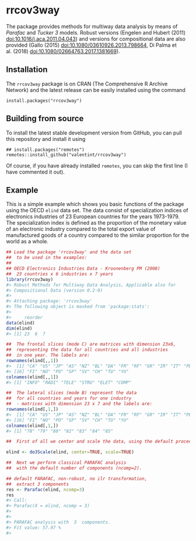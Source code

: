 
<!-- README.md is generated from README.Rmd. Please edit that file -->

# rrcov3way

The package provides methods for multiway data analysis by means of
*Parafac* and *Tucker 3* models. Robust versions (Engelen and Hubert
(2011) <doi:10.1016/j.aca.2011.04.043>) and versions for compositional
data are also provided (Gallo (2015) <doi:10.1080/03610926.2013.798664>,
Di Palma et al. (2018) <doi:10.1080/02664763.2017.1381669>).

## Installation

The `rrcov3way` package is on CRAN (The Comprehensive R Archive Network)
and the latest release can be easily installed using the command

    install.packages("rrcov3way")

## Building from source

To install the latest stable development version from GitHub, you can
pull this repository and install it using

    ## install.packages("remotes")
    remotes::install_github("valentint/rrcov3way")

Of course, if you have already installed `remotes`, you can skip the
first line (I have commented it out).

## Example

This is a simple example which shows you basic functions of the package
using the OECD `elind` data set. The data consist of specialization
indices of electronics industries of 23 European countries for the years
1973-1979. The specialization index is defined as the proportion of the
monetary value of an electronic industry compared to the total export
value of manufactured goods of a country compared to the similar
proportion for the world as a whole.

``` r
## Load the package 'rrcov3way' and the data set
##  to be used in the examples:
##
## OECD Electronics Industries Data - Kroonenberg PM (2008)
##  23 countries x 6 industries x 7 years
library(rrcov3way)
#> Robust Methods for Multiway Data Analysis, Applicable also for
#> Compositional Data (version 0.2-0)
#> 
#> Attaching package: 'rrcov3way'
#> The following object is masked from 'package:stats':
#> 
#>     reorder
data(elind)
dim(elind)
#> [1] 23  6  7

##  The frontal slices (mode C) are matrices with dimension 23x6, 
##  representing the data for all countries and all industries 
##  in one year. The labels are:
rownames(elind[,,1])
#>  [1] "CA" "US" "JP" "AS" "NZ" "BL" "DA" "FR" "RF" "GR" "IR" "IT" "PB" "RU" "AU"
#> [16] "FI" "NO" "PO" "SP" "SV" "CH" "TU" "YU"
colnames(elind[,,1])
#> [1] "INFO" "RADI" "TELE" "STRU" "ELET" "COMP"

##  The lateral slices (mode B) represent the data
##  for all countries and years for one industry
##  - matrices with dimension 23 x 7 and the labels are:
rownames(elind[,1,])
#>  [1] "CA" "US" "JP" "AS" "NZ" "BL" "DA" "FR" "RF" "GR" "IR" "IT" "PB" "RU" "AU"
#> [16] "FI" "NO" "PO" "SP" "SV" "CH" "TU" "YU"
colnames(elind[,1,])
#> [1] "78" "79" "80" "82" "83" "84" "85"

##  First of all we center and scale the data, using the default procedures for centering and scaling.

elind <- do3Scale(elind, center=TRUE, scale=TRUE)

##  Next we perform classical PARAFAC analysis 
##  with the default number of components (ncomp=2).

## default PARAFAC, non-robust, no ilr transformation,
##  extract 3 components
res <- Parafac(elind, ncomp=3)
res
#> Call:
#> Parafac(X = elind, ncomp = 3)
#> 
#> 
#> PARAFAC analysis with  3  components.
#> Fit value: 57.97 %
#> 
```
